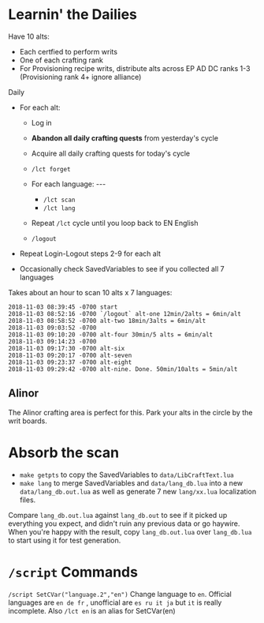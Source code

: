 


# Learnin' the Dailies

Have 10 alts:

- Each certfied to perform writs
- One of each crafting rank
- For Provisioning recipe writs, distribute alts across EP AD DC ranks 1-3
  (Provisioning rank 4+ ignore alliance)

Daily

- For each alt:

  - Log in
  - **Abandon all daily crafting quests** from yesterday's cycle
  - Acquire all daily crafting quests for today's cycle
  - `/lct forget`
  - For each language: ---
    - `/lct scan`
    - `/lct lang`
  - Repeat `/lct` cycle until you loop back to EN English

  - `/logout`

- Repeat Login-Logout steps 2-9 for each alt

- Occasionally check SavedVariables to see if you collected all 7 languages

Takes about an hour to scan 10 alts x 7 languages:
```
2018-11-03 08:39:45 -0700 start
2018-11-03 08:52:16 -0700 `/logout` alt-one 12min/2alts = 6min/alt
2018-11-03 08:58:52 -0700 alt-two 18min/3alts = 6min/alt
2018-11-03 09:03:52 -0700
2018-11-03 09:10:20 -0700 alt-four 30min/5 alts = 6min/alt
2018-11-03 09:14:23 -0700
2018-11-03 09:17:30 -0700 alt-six
2018-11-03 09:20:17 -0700 alt-seven
2018-11-03 09:23:37 -0700 alt-eight
2018-11-03 09:29:42 -0700 alt-nine. Done. 50min/10alts = 5min/alt
```

## Alinor

The Alinor crafting area is perfect for this. Park your alts in the circle by the writ boards.

# Absorb the scan

- `make getpts` to copy the SavedVariables to `data/LibCraftText.lua`
- `make lang` to merge SavedVariables and `data/lang_db.lua` into a new `data/lang_db.out.lua` as well as generate 7 new `lang/xx.lua` localization files.

Compare `lang_db.out.lua` against `lang_db.out` to see if it picked up everything you expect, and didn't ruin any previous data or go haywire. When you're happy with the result, copy `lang_db.out.lua` over `lang_db.lua` to start using it for test generation.



# `/script` Commands

`/script SetCVar("language.2","en")` Change language to `en`. Official languages are `en de fr` , unofficial are `es ru it ja` but `it` is really incomplete. Also `/lct en` is an alias for SetCVar(en)





